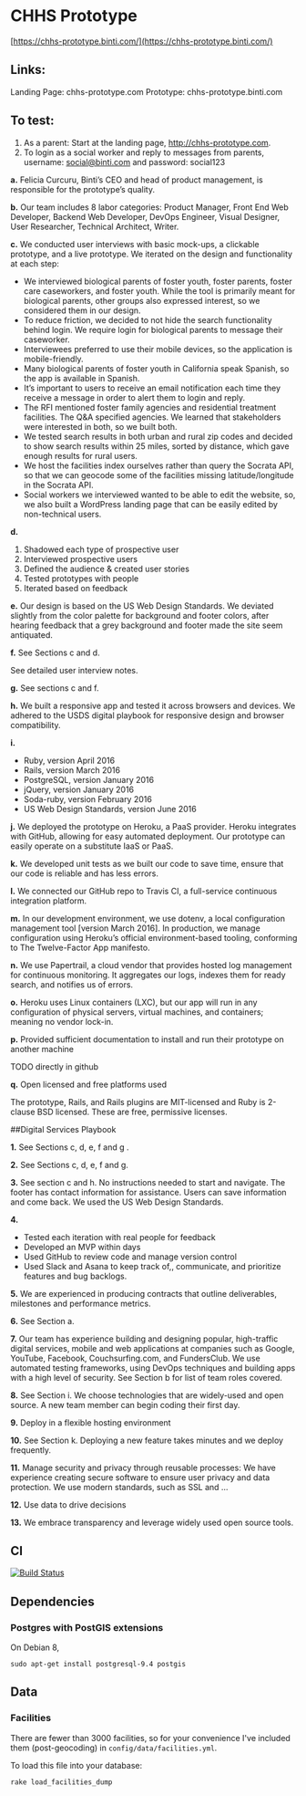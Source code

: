 # CHHS Prototype

[https://chhs-prototype.binti.com/](https://chhs-prototype.binti.com/)

## Links:
Landing Page: chhs-prototype.com
Prototype: chhs-prototype.binti.com

## To test:
1. As a parent: Start at the landing page, http://chhs-prototype.com.
2. To login as a social worker and reply to messages from parents, username: social@binti.com and password: social123

**a.** Felicia Curcuru, Binti’s CEO and head of product management, is responsible for the prototype’s quality.

**b.** Our team includes 8 labor categories: Product Manager, Front End Web Developer, Backend Web Developer, DevOps Engineer, Visual Designer, User Researcher, Technical Architect, Writer.

**c.** We conducted user interviews with basic mock-ups, a clickable prototype, and a live prototype. We iterated on the design and functionality at each step:
* We interviewed biological parents of foster youth, foster parents, foster care caseworkers, and foster youth. While the tool is primarily meant for biological parents, other groups also expressed interest, so we considered them in our design.
* To reduce friction, we decided to not hide the search functionality behind login. We require login for biological parents to message their caseworker.
* Interviewees preferred to use their mobile devices, so the application is mobile-friendly. 
* Many biological parents of foster youth in California speak Spanish, so the app is available in Spanish.
* It’s important to users to receive an email notification each time they receive a message in order to alert them to login and reply.
* The RFI mentioned foster family agencies and residential treatment facilities. The Q&A specified agencies. We learned that stakeholders were interested in both, so we built both.
* We tested search results in both urban and rural zip codes and decided to show search results within 25 miles, sorted by distance, which gave enough results for rural users. 
* We host the facilities index ourselves rather than query the Socrata API, so that we can geocode some of the facilities missing latitude/longitude in the Socrata API.
* Social workers we interviewed wanted to be able to edit the website, so, we also built a WordPress landing page that can be easily edited by non-technical users. 

**d.**

1. Shadowed each type of prospective user 
2. Interviewed prospective users 
3. Defined the audience & created user stories 
4. Tested prototypes with people 
5. Iterated based on feedback

**e.** Our design is based on the US Web Design Standards. We deviated slightly from the color palette for background and footer colors, after hearing feedback that a grey background and footer made the site seem antiquated.

**f.** See Sections c and d.

See detailed user interview notes.

**g.** See sections c and f.

**h.** We built a responsive app and tested it across browsers and devices. We adhered to the USDS digital playbook for responsive design and browser compatibility.

**i.**

* Ruby, version April 2016
* Rails, version March 2016
* PostgreSQL, version January 2016
* jQuery, version January 2016
* Soda-ruby, version February 2016
* US Web Design Standards, version June 2016

**j.** We deployed the prototype on Heroku, a PaaS provider. Heroku integrates with GitHub, allowing for easy automated deployment. Our prototype can easily operate on a substitute IaaS or PaaS.

**k.** We developed unit tests as we built our code to save time, ensure that our code is reliable and has less errors. 

**l.** We connected our GitHub repo to Travis CI, a full-service continuous integration platform. 

**m.** In our development environment, we use dotenv, a local configuration management tool [version March 2016]. In production, we manage configuration using Heroku’s official environment-based tooling, conforming to The Twelve-Factor App manifesto.

**n.** We use Papertrail, a cloud vendor that provides hosted log management for continuous monitoring. It aggregates our logs, indexes them for ready search, and notifies us of errors. 

**o.** Heroku uses Linux containers (LXC), but our app will run in any configuration of physical servers, virtual machines, and containers; meaning no vendor lock-in. 

**p.** Provided sufficient documentation to install and run their prototype on another machine

TODO directly in github

**q.** Open licensed and free platforms used 

The prototype, Rails, and Rails plugins are MIT-licensed and Ruby is 2-clause BSD licensed. These are free, permissive licenses.

##Digital Services Playbook 

**1.** See Sections c, d, e, f and g .

**2.** See Sections c, d, e, f and g. 

**3.** See section c and h. No instructions needed to start and navigate. The footer has contact information for assistance. Users can save information and come back. We used the US Web Design Standards.

**4.**
* Tested each iteration with real people for feedback
* Developed an MVP within days
* Used GitHub to review code and manage version control 
* Used Slack and Asana to keep track of,, communicate, and prioritize features and bug backlogs.

**5.** We are experienced in producing contracts that outline deliverables, milestones and performance metrics.

**6.** See Section a.

**7.** Our team has experience building and designing popular, high-traffic digital services, mobile and web applications at companies such as Google, YouTube, Facebook, Couchsurfing.com, and FundersClub. We use automated testing frameworks, using DevOps techniques and building apps with a high level of security. See Section b for list of team roles covered.

**8.** See Section i. We choose technologies that are widely-used and open source. A new team member can begin coding their first day.

**9.** Deploy in a flexible hosting environment

**10.** See Section k. Deploying a new feature takes minutes and we deploy frequently. 

**11.** Manage security and privacy through reusable processes: We have experience creating secure software to ensure user privacy and data protection. We use modern standards, such as SSL and … 

**12.** Use data to drive decisions

**13.** We embrace transparency and leverage widely used open source tools.

## CI

[![Build Status](https://travis-ci.org/binti-family/CHHS_Prototype.svg?branch=master)](https://travis-ci.org/binti-family/CHHS_Prototype)

## Dependencies

### Postgres with PostGIS extensions

On Debian 8,

```
sudo apt-get install postgresql-9.4 postgis
```

## Data

### Facilities

There are fewer than 3000 facilities, so for your convenience I've included them (post-geocoding) in `config/data/facilities.yml`.

To load this file into your database:

```
rake load_facilities_dump
```